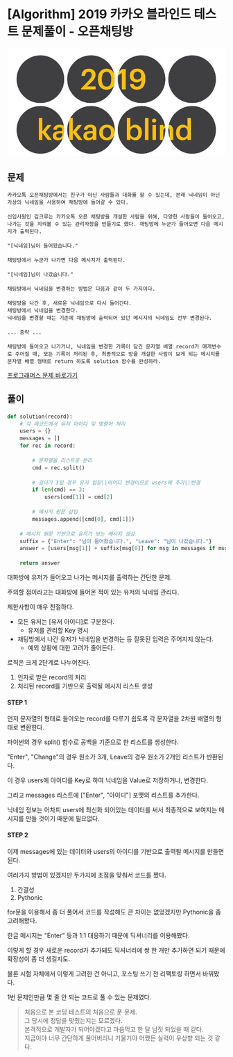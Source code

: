 # [Algorithm] 2019 카카오 블라인드 테스트 문제풀이 - 오픈채팅방

![2019 카카오 블라인드 테스트](./image.jpeg)
<!-- [##_Image|kage@c44qV8/btqY2tc51a2/4DMGMnG4e435xAkxjC1lG0/img.jpg|alignCenter|width="100%" data-origin-width="0" data-origin-height="0" data-ke-mobilestyle="widthContent"|||_##] -->

## 문제

```text
카카오톡 오픈채팅방에서는 친구가 아닌 사람들과 대화를 할 수 있는데, 본래 닉네임이 아닌 가상의 닉네임을 사용하여 채팅방에 들어갈 수 있다.

신입사원인 김크루는 카카오톡 오픈 채팅방을 개설한 사람을 위해, 다양한 사람들이 들어오고, 나가는 것을 지켜볼 수 있는 관리자창을 만들기로 했다. 채팅방에 누군가 들어오면 다음 메시지가 출력된다.

"[닉네임]님이 들어왔습니다."

채팅방에서 누군가 나가면 다음 메시지가 출력된다.

"[닉네임]님이 나갔습니다."

채팅방에서 닉네임을 변경하는 방법은 다음과 같이 두 가지이다.

채팅방을 나간 후, 새로운 닉네임으로 다시 들어간다.
채팅방에서 닉네임을 변경한다.
닉네임을 변경할 때는 기존에 채팅방에 출력되어 있던 메시지의 닉네임도 전부 변경된다.

... 중략 ...

채팅방에 들어오고 나가거나, 닉네임을 변경한 기록이 담긴 문자열 배열 record가 매개변수로 주어질 때, 모든 기록이 처리된 후, 최종적으로 방을 개설한 사람이 보게 되는 메시지를 문자열 배열 형태로 return 하도록 solution 함수를 완성하라.
```

[프로그래머스 문제 바로가기](https://programmers.co.kr/learn/courses/30/lessons/42888)


## 풀이

```python
def solution(record):
    # 각 레코드에서 유저 아이디 및 명령어 처리
    users = {}
    messages = []
    for rec in record:

        # 문자열을 리스트로 분리
        cmd = rec.split()

        # 길이가 3일 경우 유저 입장||아이디 변경이므로 users에 추가||변경
        if len(cmd) == 3:
            users[cmd[1]] = cmd[2]

        # 메시지 원문 삽입
        messages.append([cmd[0], cmd[1]])

    # 메시지 원문 기반으로 유저가 보는 메시지 생성
    suffix = {"Enter": "님이 들어왔습니다.", "Leave": "님이 나갔습니다."}
    answer = [users[msg[1]] + suffix[msg[0]] for msg in messages if msg[0] in suffix]

    return answer
```

대화방에 유저가 들어오고 나가는 메시지를 출력하는 간단한 문제.

주의할 점이라고는 대화방에 들어온 적이 있는 유저의 닉네임 관리다.

제한사항이 매우 친절하다.

* 모든 유저는 [유저 아이디]로 구분한다.
	* 유저를 관리할 Key 명시
* 채팅방에서 나간 유저가 닉네임을 변경하는 등 잘못된 입력은 주어지지 않는다.
	* 예외 상황에 대한 고려가 줄어든다.

로직은 크게 2단계로 나누어진다.

1. 인자로 받은 record의 처리
2. 처리된 record를 기반으로 출력될 메시지 리스트 생성

#### STEP 1

먼저 문자열의 형태로 들어오는 record를 다루기 쉽도록 각 문자열을 2차원 배열의 형태로 변환한다.

파이썬의 경우 split() 함수로 공백을 기준으로 한 리스트를 생성한다.

"Enter", "Change"의 경우 원소가 3개, Leave의 경우 원소가 2개인 리스트가 반환된다.

이 경우 users에 아이디를 Key로 하여 닉네임을 Value로 저장하거나, 변경한다.

그리고 messages 리스트에 ["Enter", "아이디"] 포맷의 리스트를 추가한다.

닉네임 정보는 어차피 users에 최신화 되어있는 데이터를 써서 최종적으로 보여지는 메시지를 만들 것이기 때문에 필요없다.

#### STEP 2

이제 messages에 있는 데이터와 users의 아이디를 기반으로 출력될 메시지를 만들면 된다.

여러가지 방법이 있겠지만 두가지에 초점을 맞춰서 코드를 짰다.

1. 간결성
2. Pythonic 

for문을 이용해서 좀 더 풀어서 코드를 작성해도 큰 차이는 없었겠지만 Pythonic을 좀 고려해봤다.

한글 메시지는 "Enter" 등과 1:1 대응하기 때문에 딕셔너리를 이용해봤다.

이렇게 할 경우 새로운 record가 추가돼도 딕셔너리에 쌍 한 개만 추가하면 되기 때문에 확장성이 좀 더 생길지도.

물론 시험 자체에서 이렇게 고려한 건 아니고, 포스팅 쓰기 전 리팩토링 하면서 바꿔봤다.

1번 문제인만큼 몇 줄 안 되는 코드로 풀 수 있는 문제였다.

> 처음으로 본 코딩 테스트의 처음으로 푼 문제.  
> 그 당시에 정답을 맞췄는지는 모르겠다.  
> 본격적으로 개발자가 되어야겠다고 마음먹고 한 달 남짓 되었을 때 같다.  
> 지금이야 너무 간단하게 풀어버리니 기울기야 어쨌든 실력이 우상향 되는 것 같다.  
